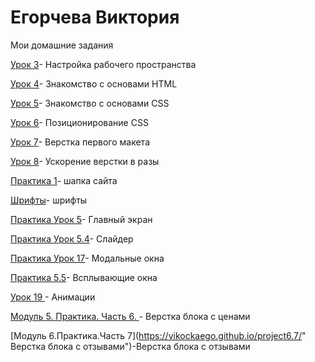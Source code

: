 # Егорчева Виктория
Мои домашние задания 

[Урок 3](https://vikockaego.github.io/Урок%20№3.%20Настройка%20рабочего%20пространства/ "Настройка рабочего пространства")- Настройка рабочего пространства

[Урок 4](https://vikockaego.github.io/project%20-%20book/src/book.html/ "Знакомство с основами HTML")-  Знакомство с основами HTML

[Урок 5](https://vikockaego.github.io/project%20-%20css/src/css.html/ "Знакомство с основами CSS")-  Знакомство с основами CSS

[Урок 6](https://vikockaego.github.io/Урок%20№6.%20Позиционирование%20CSS/GRZKeyE.htm/ "Позиционирование CSS")-  Позиционирование CSS

[Урок 7](https://vikockaego.github.io/Lesson12/ " Сайт")- Верстка первого макета

[Урок 8](https://vikockaego.github.io/project5/index.htm " Ускорение верстки в разы")- Ускорение верстки в разы

[Практика 1](https://vikockaego.github.io/project6/ " Шапка сайта")- шапка сайта 

[Шрифты](https://vikockaego.github.io/14/ " шрифты")- шрифты 

[Практика Урок 5](https://vikockaego.github.io/project6/ " Главный экран")- Главный экран 

[Практика Урок 5.4](https://vikockaego.github.io/project5/ "Слайдер")- Слайдер 

[Практика Урок 17](https://vikockaego.github.io/project17/ "Модальные окна")- Модальные окна

[Практика 5.5](https://vikockaego.github.io/project6/ " Всплывающие окна")- Всплывающие окна 

[Урок 19 ](https://vikockaego.github.io/project19/ " Анимации")- Анимации

[Модуль 5. Практика. Часть 6. ](https://vikockaego.github.io/project6/ " Верстка блока с ценами")- Верстка блока с ценами

[Модуль 6.Практика.Часть 7](https://vikockaego.github.io/project6.7/" Верстка блока с отзывами")-Верстка блока с отзывами
